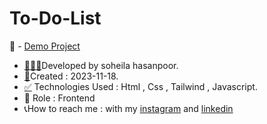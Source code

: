 # To-Do-List
📌 - [Demo Project](https://soheilahpb.github.io/To-Do-List/)
- <a href="https://fa.piliapp.com/emoji/list/?skin=1f3fb" class="active">👩🏻‍💻</a>Developed by soheila hasanpoor.
- <a href="https://fa.piliapp.com/emoji/list/?skin=1f3fb" class="active">📅</a>Created : 2023-11-18.
- <a title="Symbols" href="https://fa.piliapp.com/emoji/list/?skin=1f3fb#symbols">✅</a> Technologies Used : Html , Css , Tailwind , Javascript.
- 🔘 Role : Frontend
- 📞How to reach me : with my 
[instagram](https://www.instagram.com/soheila_hasanpoor_web) and 
[linkedin](https://www.linkedin.com/in/soheila-hasanpoor-8b2903273/)
